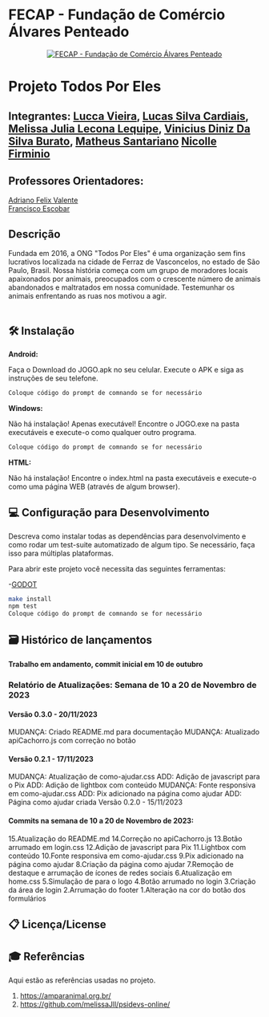 # FECAP - Fundação de Comércio Álvares Penteado

<p align="center">
<a href= "https://www.fecap.br/"><img src="https://encrypted-tbn0.gstatic.com/images?q=tbn:ANd9GcRhZPrRa89Kma0ZZogxm0pi-tCn_TLKeHGVxywp-LXAFGR3B1DPouAJYHgKZGV0XTEf4AE&usqp=CAU" alt="FECAP - Fundação de Comércio Álvares Penteado" border="0"></a>
</p>

# Projeto Todos Por Eles

## Integrantes: <a href="https://www.linkedin.com/in/luccagvieira/">Lucca Vieira</a>, <a href="https://www.linkedin.com/in/leonardo-augusto-camargo-5b6922162/">Lucas Silva Cardiais</a>, <a href="https://www.linkedin.com/in/melissa-julia-lecona-lequipe-b37016240/">Melissa Julia Lecona Lequipe</a>, <a href="https://www.linkedin.com/in/viniciusburato/">Vinicius Diniz Da Silva Burato</a>, <a href="https://www.linkedin.com/in/matheus-santariano-03a98b240/?utm_source=share&utm_campaign=share_via&utm_content=profile&utm_medium=ios_app">Matheus Santariano</a> <a href = "https://www.linkedin.com/in/nicolle-gon%C3%A7alves-9338331aa?utm_source=share&utm_campaign=share_via&utm_content=profile&utm_medium=ios_app"> Nicolle Firminio </a>

## Professores Orientadores: 
 <a href="https://www.linkedin.com/in/adriano-valente-534576135/">Adriano Felix Valente</a> <br>
 <a href="https://www.linkedin.com/in/francisco-escobar/">Francisco Escobar</a> <br>
 
## Descrição


Fundada em 2016, a ONG "Todos Por Eles" é uma organização sem fins lucrativos localizada na cidade de Ferraz de Vasconcelos, no estado de São Paulo, Brasil. Nossa história começa com um grupo de moradores locais apaixonados por animais, preocupados com o crescente número de animais abandonados e maltratados em nossa comunidade. Testemunhar os animais enfrentando as ruas nos motivou a agir.
<br><br>


## 🛠 Instalação

<b>Android:</b>

Faça o Download do JOGO.apk no seu celular.
Execute o APK e siga as instruções de seu telefone.

```sh
Coloque código do prompt de comnando se for necessário
```

<b>Windows:</b>

Não há instalação! Apenas executável!
Encontre o JOGO.exe na pasta executáveis e execute-o como qualquer outro programa.

```sh
Coloque código do prompt de comnando se for necessário
```

<b>HTML:</b>

Não há instalação!
Encontre o index.html na pasta executáveis e execute-o como uma página WEB (através de algum browser).

## 💻 Configuração para Desenvolvimento

Descreva como instalar todas as dependências para desenvolvimento e como rodar um test-suite automatizado de algum tipo. Se necessário, faça isso para múltiplas plataformas.

Para abrir este projeto você necessita das seguintes ferramentas:

-<a href="https://godotengine.org/download">GODOT</a>

```sh
make install
npm test
Coloque código do prompt de comnando se for necessário
```

## 🗃 Histórico de lançamentos

#### Trabalho em andamento, commit inicial em 10 de outubro

### Relatório de Atualizações: Semana de 10 a 20 de Novembro de 2023

#### Versão 0.3.0 - 20/11/2023

MUDANÇA: Criado README.md para documentação
MUDANÇA: Atualizado apiCachorro.js com correção no botão
#### Versão 0.2.1 - 17/11/2023

MUDANÇA: Atualização de como-ajudar.css
ADD: Adição de javascript para o Pix
ADD: Adição de lightbox com conteúdo
MUDANÇA: Fonte responsiva em como-ajudar.css
ADD: Pix adicionado na página como ajudar
ADD: Página como ajudar criada
Versão 0.2.0 - 15/11/2023

#### Commits na semana de 10 a 20 de Novembro de 2023:

15.Atualização do README.md
14.Correção no apiCachorro.js
13.Botão arrumado em login.css
12.Adição de javascript para Pix
11.Lightbox com conteúdo
10.Fonte responsiva em como-ajudar.css
9.Pix adicionado na página como ajudar
8.Criação da página como ajudar
7.Remoção de destaque e arrumação de ícones de redes sociais
6.Atualização em home.css
5.Simulação de <picture> para o logo
4.Botão arrumado no login
3.Criação da área de login
2.Arrumação do footer
1.Alteração na cor do botão dos formulários

## 📋 Licença/License


## 🎓 Referências

Aqui estão as referências usadas no projeto.

1. <https://amparanimal.org.br/>
2. <https://github.com/melissaJll/psidevs-online/>
